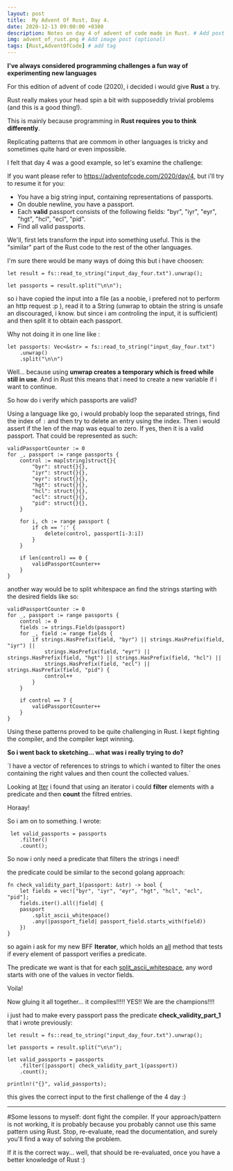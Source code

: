 ```yaml
---
layout: post
title:  My Advent Of Rust, Day 4.
date: 2020-12-13 09:00:00 +0300
description: Notes on day 4 of advent of code made in Rust. # Add post description (optional)
img: advent_of_rust.png # Add image post (optional)
tags: [Rust,AdventOfCode] # add tag
---
```


**I've always considered programming challenges a fun way of experimenting new languages**

For this edition of advent of code (2020), i decided i would give **Rust** a try.

Rust really makes your head spin a bit with supposeddly trivial problems (and this is a good thing!).

This is mainly because programming in **Rust requires you to think differently**.

Replicating patterns that are commom in other languages is tricky and sometimes quite hard or even impossible.

I felt that day 4 was a good example, so let's examine the challenge:

If you want please refer to https://adventofcode.com/2020/day/4, but i'll try to resume it for you:

 - You have a big string input, containing representations of passports.
 - On double newline, you have a passport.
 - Each **valid** passport consists of the following fields: "byr", "iyr", "eyr", "hgt", "hcl", "ecl", "pid".
 - Find all valid passports.

We'll, first lets transform the input into something useful. This is the "similar" part of the Rust code to the rest of the other languages.

I'm sure there would be many ways of doing this but i have choosen:

    let result = fs::read_to_string("input_day_four.txt").unwrap();

    let passports = result.split("\n\n");

so i have copied the input into a file (as a noobie, i prefered not to perform an http request :p ), read it to a String (unwrap to obtain the string is unsafe an discouraged, i know. but since i am controling the input, it is sufficient) and then split it to obtain each passport.

Why not doing it in one line like :

    let passports: Vec<&str> = fs::read_to_string("input_day_four.txt")
        .unwrap()
        .split("\n\n")

Well... because using **unwrap creates a temporary which is freed while still in use**. And in Rust this means that i need to create a new variable if i want to continue.

So how do i verify which passports are valid?

Using a language like go, i would probably loop the separated strings, find the index of `:` and then try to delete an entry using the index. Then i would assert if the len of the map was equal to zero. If yes, then it is a valid passport. That could be represented as such:

	validPassportCounter := 0
	for _, passport := range passports {
		control := map[string]struct{}{
			"byr": struct{}{},
			"iyr": struct{}{},
			"eyr": struct{}{},
			"hgt": struct{}{},
			"hcl": struct{}{},
			"ecl": struct{}{},
			"pid": struct{}{},
		}

		for i, ch := range passport {
			if ch == ':' {
				delete(control, passport[i-3:i])
			}
		}

		if len(control) == 0 {
			validPassportCounter++
		}
	}

another way would be to split whitespace an find the strings starting with the desired fields like so:


	validPassportCounter := 0
	for _, passport := range passports {
		control := 0
		fields := strings.Fields(passport)
		for _, field := range fields {
			if strings.HasPrefix(field, "byr") || strings.HasPrefix(field, "iyr") ||
				strings.HasPrefix(field, "eyr") || strings.HasPrefix(field, "hgt") || strings.HasPrefix(field, "hcl") ||
				strings.HasPrefix(field, "ecl") || strings.HasPrefix(field, "pid") {
				control++
			}
		}

		if control == 7 {
			validPassportCounter++
		}
	}

Using these patterns proved to be quite challenging in Rust. I kept fighting the compiler, and the compiler kept winning.

**So i went back to sketching... what was i really trying to do?**

´I have a vector of references to strings to which i wanted to filter the ones containing the right values and then count the collected values.´


Looking at [Iter]( https://doc.rust-lang.org/std/iter/struct.Filter.html#method.count ) i found that using an iterator i could **filter** elements with a predicate and then **count** the filtred entries.

Horaay!

So i am on to something. I wrote:

     let valid_passports = passports
        .filter()
        .count();

So now i only need a predicate that filters the strings i need!

the predicate could be similar to the second golang approach:

	fn check_validity_part_1(passport: &str) -> bool {
	    let fields = vec!["byr", "iyr", "eyr", "hgt", "hcl", "ecl", "pid"];
	    fields.iter().all(|field| {
		passport
		    .split_ascii_whitespace()
		    .any(|passport_field| passport_field.starts_with(field))
	    })
	}

so again i ask for my new BFF **Iterator**, which holds an [all](https://doc.rust-lang.org/std/iter/trait.Iterator.html#method.all) method that tests if every element of passport verifies a predicate.

The predicate we want is that for each [split_ascii_whitespace](https://doc.rust-lang.org/std/primitive.str.html#method.split_ascii_whitespace), any word starts with one of the values in vector fields.

Voila!

Now gluing it all together... it compiles!!!!! YES!! We are the champions!!!!

i just had to make every passport pass the predicate **check_validity_part_1** that i wrote previously:

    let result = fs::read_to_string("input_day_four.txt").unwrap();

    let passports = result.split("\n\n");

    let valid_passports = passports
        .filter(|passport| check_validity_part_1(passport))
        .count();

    println!("{}", valid_passports);

this gives the correct input to the first challenge of the 4 day :)

---

#Some lessons to myself: dont fight the compiler. If your approach/pattern is not working, it is probably because you probably cannot use this same pattern using Rust. Stop, re-evaluate, read the documentation, and surely you'll find a way of solving the problem.

If it is the correct way... well, that should be re-evaluated, once you have a better knowledge of Rust :)

